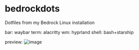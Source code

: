 # bedrockdots
Dotfiles from my Bedrock Linux installation

bar: waybar
term: alacritty
wm: hyprland
shell: bash+starship

preview:
![image](https://github.com/user-attachments/assets/84e75efd-325b-4c63-84df-669ec00780c6)
